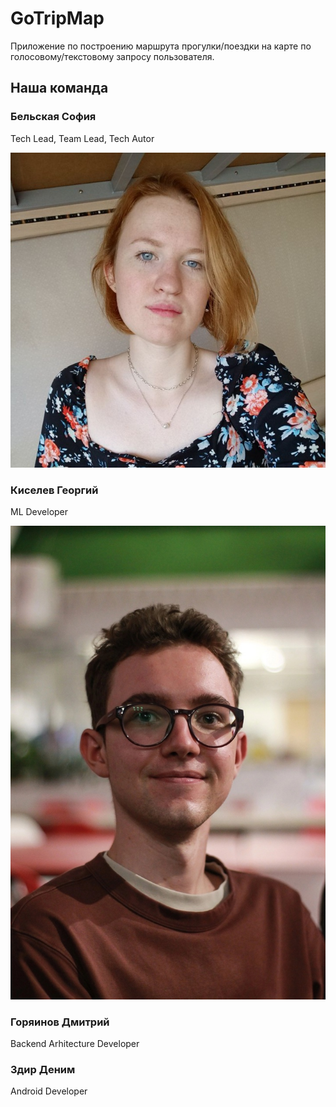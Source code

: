 # GoTripMap

Приложение по построению маршрута прогулки/поездки на карте по голосовому/текстовому запросу пользователя.

 ## Наша команда

 ###  Бельская София

 Tech Lead, Team Lead, Tech Autor

 ![](./img/Sofa.jpg)

 ### Киселев Георгий

 ML Developer

 ![](./img/Gosha.jpg)

 ### Горяинов Дмитрий

 Backend Arhitecture Developer

### Здир Деним

Android Developer
